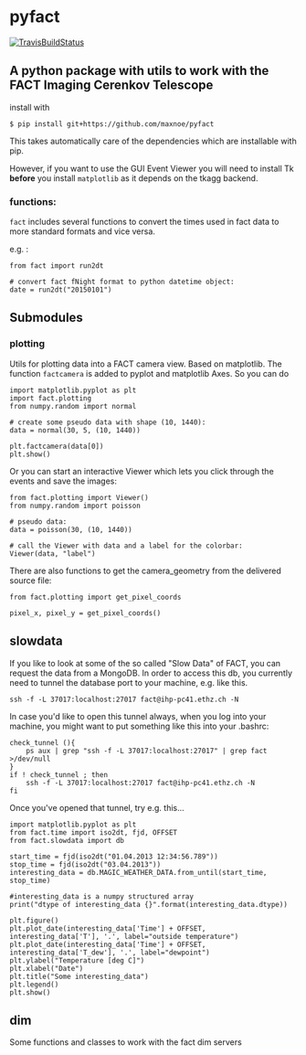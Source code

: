 # pyfact
[![TravisBuildStatus](https://travis-ci.org/MaxNoe/pyfact.svg?branch=master)](https://travis-ci.org/MaxNoe/pyfact)
## A python package with utils to work with the FACT Imaging Cerenkov Telescope

install with 

```{shell session}
$ pip install git+https://github.com/maxnoe/pyfact
```
This takes automatically care of the dependencies which are installable with pip.

However, if you want to use the GUI Event Viewer you will need to install Tk __before__ you install `matplotlib` as it depends on the tkagg backend.

### functions:

`fact` includes several functions to convert the times used in fact data to more 
standard formats and vice versa.

e.g. :

```{python}
from fact import run2dt

# convert fact fNight format to python datetime object:
date = run2dt("20150101")
```


## Submodules
### plotting

Utils for plotting data into a FACT camera view. Based on matplotlib.
The function `factcamera` is added to pyplot and matplotlib Axes. 
So you can do

```{python}
import matplotlib.pyplot as plt
import fact.plotting
from numpy.random import normal

# create some pseudo data with shape (10, 1440):
data = normal(30, 5, (10, 1440))

plt.factcamera(data[0])
plt.show()

```

Or you can start an interactive Viewer which lets you click
through the events and save the images:

```{python}
from fact.plotting import Viewer()
from numpy.random import poisson

# pseudo data:
data = poisson(30, (10, 1440))

# call the Viewer with data and a label for the colorbar:
Viewer(data, "label")
```
There are also functions to get the camera_geometry from the delivered source file:

```{python}
from fact.plotting import get_pixel_coords

pixel_x, pixel_y = get_pixel_coords()
```

## slowdata

If you like to look at some of the so called "Slow Data" of FACT, you can request the data from a MongoDB. 
In order to access this db, you currently need to tunnel the database port to your machine, e.g. like this.
```{bash}
ssh -f -L 37017:localhost:27017 fact@ihp-pc41.ethz.ch -N
```

In case you'd like to open this tunnel always, when you log into your machine, you might want to 
put something like this into your .bashrc:
```{bash}
check_tunnel (){
    ps aux | grep "ssh -f -L 37017:localhost:27017" | grep fact >/dev/null
}
if ! check_tunnel ; then
    ssh -f -L 37017:localhost:27017 fact@ihp-pc41.ethz.ch -N
fi
```

Once you've opened that tunnel, try e.g. this...
```{python}
import matplotlib.pyplot as plt
from fact.time import iso2dt, fjd, OFFSET
from fact.slowdata import db

start_time = fjd(iso2dt("01.04.2013 12:34:56.789"))
stop_time = fjd(iso2dt("03.04.2013"))
interesting_data = db.MAGIC_WEATHER_DATA.from_until(start_time, stop_time)

#interesting_data is a numpy structured array
print("dtype of interesting_data {}".format(interesting_data.dtype))

plt.figure()
plt.plot_date(interesting_data['Time'] + OFFSET, interesting_data['T'], '.', label="outside temperature")
plt.plot_date(interesting_data['Time'] + OFFSET, interesting_data['T_dew'], '.', label="dewpoint")
plt.ylabel("Temperature [deg C]")
plt.xlabel("Date")
plt.title("Some interesting_data")
plt.legend()
plt.show()
```

## dim

Some functions and classes to work with the fact dim servers

